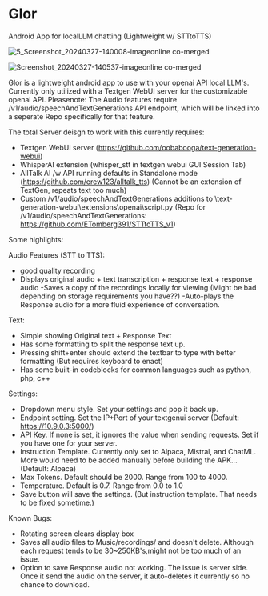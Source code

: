 # Glor
Android App for localLLM chatting (Lightweight w/ STTtoTTS)

![5_Screenshot_20240327-140008-imageonline co-merged](https://github.com/ETomberg391/Glor/assets/23483479/a8a8d43d-834d-4057-b2a1-71056a0e342e)

![Screenshot_20240327-140537-imageonline co-merged](https://github.com/ETomberg391/Glor/assets/23483479/e1b700b6-a508-4a2d-a712-261463523aea)


Glor is a lightweight android app to use with your openai API local LLM's. Currently only utilized with a Textgen WebUI server for the customizable openai API.
Pleasenote: The Audio features require /v1/audio/speechAndTextGenerations API endpoint, which will be linked into a seperate Repo specifically for that feature.


The total Server deisgn to work with this currently requires:
- Textgen WebUI server (https://github.com/oobabooga/text-generation-webui)
- WhisperAI extension (whisper_stt in textgen webui GUI Session Tab)
- AllTalk AI /w API running defaults in Standalone mode (https://github.com/erew123/alltalk_tts)
      (Cannot be an extension of TextGen, repeats text too much)
- Custom /v1/audio/speechAndTextGenerations additions to \text-generation-webui\extensions\openai\script.py
      (Repo for /v1/audio/speechAndTextGenerations: https://github.com/ETomberg391/STTtoTTS_v1)



Some highlights:


Audio Features (STT to TTS):
- good quality recording
- Displays original audio + text transcription + response text + response audio
-Saves a copy of the recordings locally for viewing (Might be bad depending on storage requirements you have??)
-Auto-plays the Response audio for a more fluid experience of conversation.

Text:
- Simple showing Original text + Response Text
- Has some formatting to split the response text up.
- Pressing shift+enter should extend the textbar to type with better formatting (But requires keyboard to enact)
- Has some built-in codeblocks for common languages such as python, php, c++

Settings:
- Dropdown menu style. Set your settings and pop it back up.
- Endpoint setting. Set the IP+Port of your textgenui server (Default: https://10.9.0.3:5000/)
- API Key. If none is set, it ignores the value when sending requests. Set if you have one for your server.
- Instruction Template. Currently only set to Alpaca, Mistral, and ChatML. More would need to be added manually before building the APK... (Default: Alpaca)
- Max Tokens. Default should be 2000. Range from 100 to 4000.
- Temperature. Default is 0.7. Range from 0.0 to 1.0
- Save button will save the settings. (But instruction template. That needs to be fixed sometime.)

Known Bugs:
- Rotating screen clears display box
- Saves all audio files to Music/recordings/ and doesn't delete. Although each request tends to be 30~250KB's,might not be too much of an issue.
- Option to save Response audio not working. The issue is server side. Once it send the audio on the server, it auto-deletes it currently so no chance to download.
